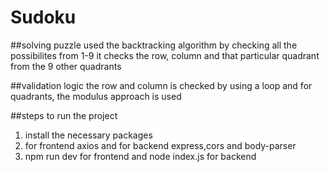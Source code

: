 # Sudoku
##solving puzzle
used the backtracking algorithm by checking all the possibilites from 1-9 
it checks the row, column and that particular quadrant from the 9 other quadrants

##validation logic
the row and column is checked by using a loop 
and for quadrants, the modulus approach is used

##steps to run the project 
1. install the necessary packages
2. for frontend axios and for backend express,cors and body-parser
3. npm run dev for frontend and node index.js for backend

